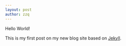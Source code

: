 ```yaml
---
layout: post
author: zzq
---
```


Hello World!

This is my first post on my new blog site based on [Jekyll](https://jekyllrb.com/).
